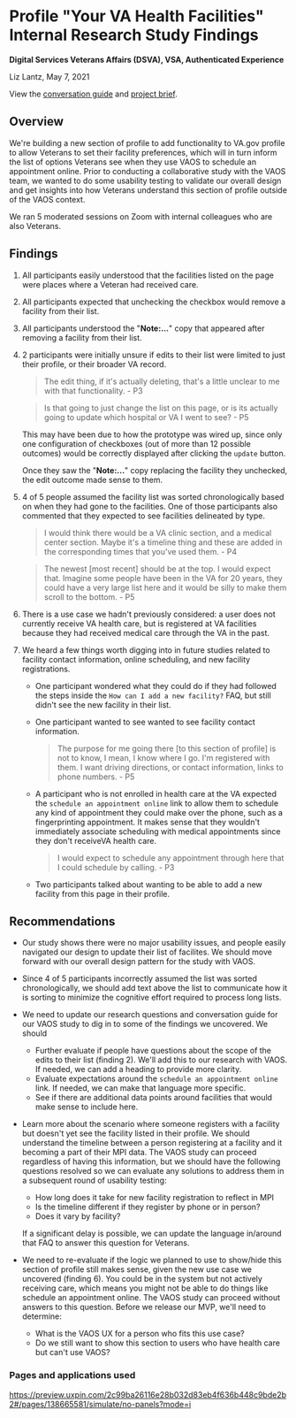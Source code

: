 # Profile "Your VA Health Facilities" Internal Research Study Findings 

**Digital Services Veterans Affairs (DSVA), VSA, Authenticated Experience**<br>

Liz Lantz, May 7, 2021

View the [conversation guide](https://github.com/department-of-veterans-affairs/va.gov-team/blob/master/products/identity-personalization/profile/preferred-facility/discovery-and-research/conversation-guide.md) and [project brief](https://github.com/department-of-veterans-affairs/va.gov-team/blob/master/products/identity-personalization/profile/preferred-facility/README.md).

## Overview

We're building a new section of profile to add functionality to VA.gov profile to allow Veterans to set their facility preferences, which will in turn inform the list of options Veterans see when they use VAOS to schedule an appointment online.  Prior to conducting a collaborative study with the VAOS team, we wanted to do some usability testing to validate our overall design and get insights into how Veterans understand this section of profile outside of the VAOS context.

We ran 5 moderated sessions on Zoom with internal colleagues who are also Veterans.

## Findings

1. All participants easily understood that the facilities listed on the page were places where a Veteran had received care.

2. All participants expected that unchecking the checkbox would remove a facility from their list.

3. All participants understood the "**Note:...**" copy that appeared after removing a facility from their list.

4. 2 participants were initially unsure if edits to their list were limited to just their profile, or their broader VA record.

   > The edit thing, if it's actually deleting, that's a little unclear to me with that functionality. - P3

   > Is that going to just change the list on this page, or is its actually going to update which hospital or VA I went to see? - P5

   This may have been due to how the prototype was wired up, since only one configuration of checkboxes (out of more than 12 possible outcomes) would be correctly displayed after clicking the `update` button. 

   Once they saw the "**Note:...**" copy replacing the facility they unchecked, the edit outcome made sense to them. 

5. 4 of 5 people assumed the facility list was sorted chronologically based on when they had gone to the facilities. One of those participants also commented that they expected to see facilities delineated by type.

   > I would think there would be a VA clinic section, and a medical center section.  Maybe it's a timeline thing and these are added in the corresponding times that you've used them. - P4 

   > The newest [most recent] should be at the top. I would expect that. Imagine some people have been in the VA for 20 years, they could have a very large list here and it would be silly to make them scroll to the bottom. - P5

6. There is a use case we hadn't previously considered: a user does not currently receive VA health care, but is registered at VA facilities because they had received medical care through the VA in the past. 

7. We heard a few things worth digging into in future studies related to facility contact information, online scheduling, and new facility registrations.

   - One participant wondered what they could do if they had followed the steps inside the `How can I add a new facility?` FAQ, but still didn't see the new facility in their list.

   - One participant wanted to see wanted to see facility contact information. 

     > The purpose for me going there [to this section of profile] is not to know, I mean, I know where I go. I'm registered with them. I want driving directions, or contact information, links to phone numbers. - P5

   - A participant who is not enrolled in health care at the VA expected the `schedule an appointment online` link to allow them to schedule any kind of appointment they could make over the phone, such as a fingerprinting appointment. It makes sense that they wouldn't immediately associate scheduling with medical appointments since they don't receiveVA health care.

     > I would expect to schedule any appointment through here that I could schedule by calling. - P3

   - Two participants talked about wanting to be able to add a new facility from this page in their profile. 

   

## Recommendations

- Our study shows there were no major usability issues, and people easily navigated our design to update their list of facilites. We should move forward with our overall design pattern for the study with VAOS.

- Since 4 of 5 participants incorrectly assumed the list was sorted chronologically, we should add text above the list to communicate how it is sorting to minimize the cognitive effort required to process long lists.  

- We need to update our research questions and conversation guide for our VAOS study to dig in to some of the findings we uncovered.  We should

  - Further evaluate if people have questions about the scope of the edits to their list (finding 2).  We'll add this to our research with VAOS.  If needed, we can add a heading to provide more clarity.
  - Evaluate expectations around the `schedule an appointment online` link. If needed, we can make that language more specific.
  - See if there are additional data points around facilities that would make sense to include here.

- Learn more about the scenario where someone registers with a facility but doesn't yet see the facility listed in their profile. We should understand the timeline between a person registering at a facility and it becoming a part of their MPI data. The VAOS study can proceed regardless of having this information, but we should have the following questions resolved so we can evaluate any solutions to address them in a subsequent round of usability testing:

  - How long does it take for new facility registration to reflect in MPI
  - Is the timeline different if they register by phone or in person? 
  - Does it vary by facility?

  If a significant delay is possible, we can update the language in/around that FAQ to answer this question for Veterans.

- We need to re-evaluate if the logic we planned to use to show/hide this section of profile still makes sense, given the new use case we uncovered (finding 6).  You could be in the system but not actively receiving care, which means you might not be able to do things like schedule an appointment online. The VAOS study can proceed without answers to this question.  Before we release our MVP, we'll need to determine:

  - What is the VAOS UX for a person who fits this use case?
  - Do we still want to show this section to users who have health care but can't use VAOS?

### Pages and applications used

https://preview.uxpin.com/2c99ba26116e28b032d83eb4f636b448c9bde2b2#/pages/138665581/simulate/no-panels?mode=i

